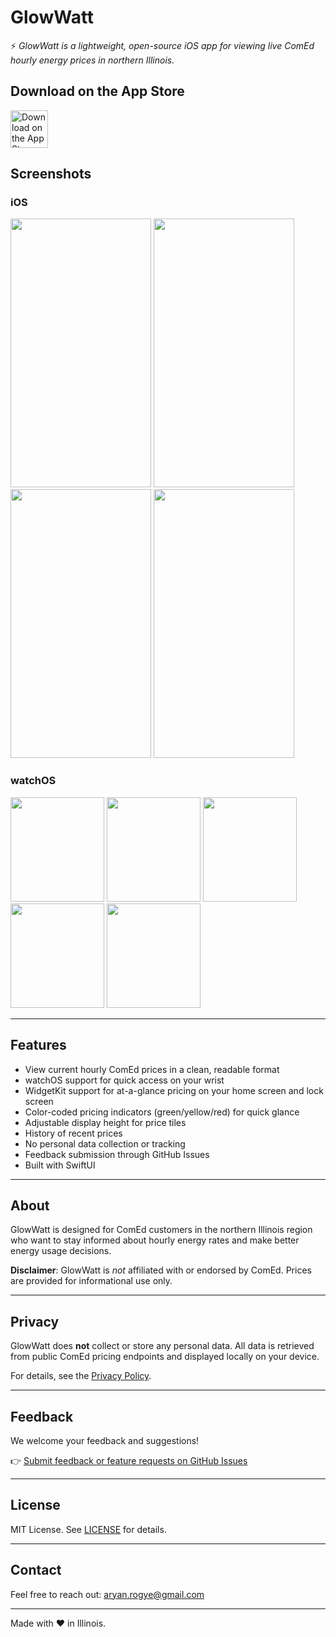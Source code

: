 # GlowWatt

⚡ *GlowWatt is a lightweight, open-source iOS app for viewing live ComEd hourly energy prices in northern Illinois.*

## Download on the App Store

<a href="https://apps.apple.com/us/app/glowwatt/id6746350564" target="_blank">
  <img
    src="https://developer.apple.com/assets/elements/badges/download-on-the-app-store.svg"
    alt="Download on the App Store"
    height="60">
</a>

## Screenshots

### iOS

<p float="left">
  <img width="225" height="430" src="https://github.com/user-attachments/assets/1aba80be-b4c8-4668-8403-f523d4ab2d81" />
  <img width="225" height="430" src="https://github.com/user-attachments/assets/b7aff260-9f08-4682-8a71-afd416d4f03c" />
  <img width="225" height="430" src="https://github.com/user-attachments/assets/ef3fffea-1ebc-4f24-a93a-4c5ef07cf854" />
  <img width="225" height="430" src="https://github.com/user-attachments/assets/8767932a-c0ba-45a1-9160-5b6fcff29087" />
</p>

### watchOS

<p float="left">
  <img width="150" height="167" src="https://github.com/user-attachments/assets/e69169cd-68f0-41a3-b948-cb31708c9a69" />
  <img width="150" height="167" src="https://github.com/user-attachments/assets/80cc689d-c015-4116-ba2b-4a5a9f26cc20" />
  <img width="150" height="167" src="https://github.com/user-attachments/assets/86011d96-9d27-4c53-b8af-4282f0f0d816" />
  <img width="150" height="167" src="https://github.com/user-attachments/assets/f3c81429-a323-4780-bd05-6d25ef39a7e7" />
  <img width="150" height="167" src="https://github.com/user-attachments/assets/05db4b41-d3ee-45be-bb9d-e619beaeec1c" />
</p>

---

## Features

- View current hourly ComEd prices in a clean, readable format
- watchOS support for quick access on your wrist
- WidgetKit support for at-a-glance pricing on your home screen and lock screen
- Color-coded pricing indicators (green/yellow/red) for quick glance
- Adjustable display height for price tiles
- History of recent prices
- No personal data collection or tracking
- Feedback submission through GitHub Issues
- Built with SwiftUI

---

## About

GlowWatt is designed for ComEd customers in the northern Illinois region who want to stay informed about hourly energy rates and make better energy usage decisions.  

**Disclaimer**: GlowWatt is *not* affiliated with or endorsed by ComEd. Prices are provided for informational use only.

---

## Privacy

GlowWatt does **not** collect or store any personal data. All data is retrieved from public ComEd pricing endpoints and displayed locally on your device.  

For details, see the [Privacy Policy](https://aryanrogye.github.io/GlowWatt/privacy-policy).

---

## Feedback

We welcome your feedback and suggestions!  

👉 [Submit feedback or feature requests on GitHub Issues](https://github.com/aryanrogye/GlowWatt/issues)

---

## License

MIT License. See [LICENSE](LICENSE) for details.

---

## Contact

Feel free to reach out: [aryan.rogye@gmail.com](mailto:aryan.rogye@gmail.com)

---

Made with ❤️ in Illinois.
